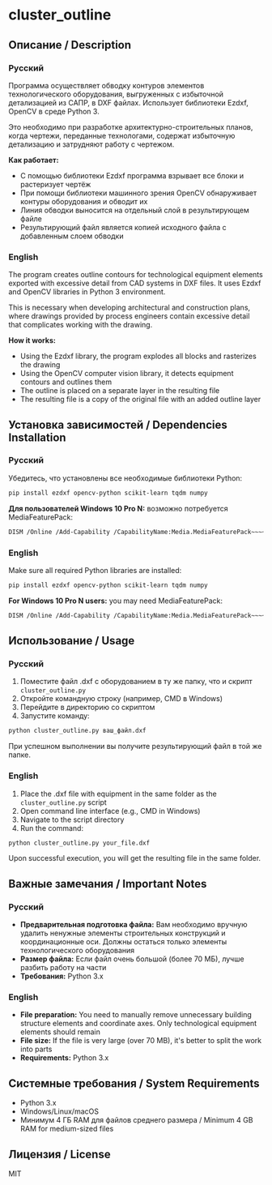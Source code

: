 # cluster_outline

## Описание / Description

### Русский

Программа осуществляет обводку контуров элементов технологического оборудования, выгруженных с избыточной детализацией из САПР, в DXF файлах. Использует библиотеки Ezdxf, OpenCV в среде Python 3. 

Это необходимо при разработке архитектурно-строительных планов, когда чертежи, переданные технологами, содержат избыточную детализацию и затрудняют работу с чертежом.

**Как работает:**
- С помощью библиотеки Ezdxf программа взрывает все блоки и растеризует чертёж
- При помощи библиотеки машинного зрения OpenCV обнаруживает контуры оборудования и обводит их
- Линия обводки выносится на отдельный слой в результирующем файле
- Результирующий файл является копией исходного файла с добавленным слоем обводки

### English

The program creates outline contours for technological equipment elements exported with excessive detail from CAD systems in DXF files. It uses Ezdxf and OpenCV libraries in Python 3 environment.

This is necessary when developing architectural and construction plans, where drawings provided by process engineers contain excessive detail that complicates working with the drawing.

**How it works:**
- Using the Ezdxf library, the program explodes all blocks and rasterizes the drawing
- Using the OpenCV computer vision library, it detects equipment contours and outlines them
- The outline is placed on a separate layer in the resulting file
- The resulting file is a copy of the original file with an added outline layer

## Установка зависимостей / Dependencies Installation

### Русский

Убедитесь, что установлены все необходимые библиотеки Python:

```bash
pip install ezdxf opencv-python scikit-learn tqdm numpy
```

**Для пользователей Windows 10 Pro N:** возможно потребуется MediaFeaturePack:
```bash
DISM /Online /Add-Capability /CapabilityName:Media.MediaFeaturePack~~~~0.0.1.0
```

### English

Make sure all required Python libraries are installed:

```bash
pip install ezdxf opencv-python scikit-learn tqdm numpy
```

**For Windows 10 Pro N users:** you may need MediaFeaturePack:
```bash
DISM /Online /Add-Capability /CapabilityName:Media.MediaFeaturePack~~~~0.0.1.0
```

## Использование / Usage

### Русский

1. Поместите файл .dxf с оборудованием в ту же папку, что и скрипт `cluster_outline.py`
2. Откройте командную строку (например, CMD в Windows)
3. Перейдите в директорию со скриптом
4. Запустите команду:

```bash
python cluster_outline.py ваш_файл.dxf
```

При успешном выполнении вы получите результирующий файл в той же папке.

### English

1. Place the .dxf file with equipment in the same folder as the `cluster_outline.py` script
2. Open command line interface (e.g., CMD in Windows)
3. Navigate to the script directory
4. Run the command:

```bash
python cluster_outline.py your_file.dxf
```

Upon successful execution, you will get the resulting file in the same folder.

## Важные замечания / Important Notes

### Русский

- **Предварительная подготовка файла:** Вам необходимо вручную удалить ненужные элементы строительных конструкций и координационные оси. Должны остаться только элементы технологического оборудования
- **Размер файла:** Если файл очень большой (более 70 МБ), лучше разбить работу на части
- **Требования:** Python 3.x

### English

- **File preparation:** You need to manually remove unnecessary building structure elements and coordinate axes. Only technological equipment elements should remain
- **File size:** If the file is very large (over 70 MB), it's better to split the work into parts
- **Requirements:** Python 3.x

## Системные требования / System Requirements

- Python 3.x
- Windows/Linux/macOS
- Минимум 4 ГБ RAM для файлов среднего размера / Minimum 4 GB RAM for medium-sized files

## Лицензия / License

MIT
